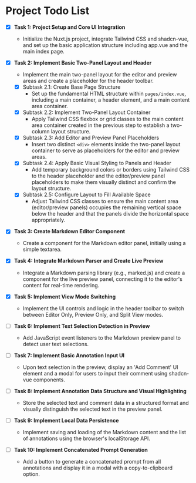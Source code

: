 # Project Todo List

- [x] **Task 1: Project Setup and Core UI Integration**
  - Initialize the Nuxt.js project, integrate Tailwind CSS and shadcn-vue, and set up the basic application structure including app.vue and the main index page.

- [x] **Task 2: Implement Basic Two-Panel Layout and Header**
  - Implement the main two-panel layout for the editor and preview areas and create a placeholder for the header toolbar.
  - [x] Subtask 2.1: Create Base Page Structure
    - Set up the fundamental HTML structure within `pages/index.vue`, including a main container, a header element, and a main content area container.
  - [x] Subtask 2.2: Implement Two-Panel Layout Container
    - Apply Tailwind CSS flexbox or grid classes to the main content area container created in the previous step to establish a two-column layout structure.
  - [x] Subtask 2.3: Add Editor and Preview Panel Placeholders
    - Insert two distinct `<div>` elements inside the two-panel layout container to serve as placeholders for the editor and preview areas.
  - [x] Subtask 2.4: Apply Basic Visual Styling to Panels and Header
    - Add temporary background colors or borders using Tailwind CSS to the header placeholder and the editor/preview panel placeholders to make them visually distinct and confirm the layout structure.
  - [x] Subtask 2.5: Configure Layout to Fill Available Space
    - Adjust Tailwind CSS classes to ensure the main content area (editor/preview panels) occupies the remaining vertical space below the header and that the panels divide the horizontal space appropriately.

- [x] **Task 3: Create Markdown Editor Component**
  - Create a component for the Markdown editor panel, initially using a simple textarea.

- [x] **Task 4: Integrate Markdown Parser and Create Live Preview**
  - Integrate a Markdown parsing library (e.g., marked.js) and create a component for the live preview panel, connecting it to the editor's content for real-time rendering.

- [x] **Task 5: Implement View Mode Switching**
  - Implement the UI controls and logic in the header toolbar to switch between Editor Only, Preview Only, and Split View modes.

- [ ] **Task 6: Implement Text Selection Detection in Preview**
  - Add JavaScript event listeners to the Markdown preview panel to detect user text selections.

- [ ] **Task 7: Implement Basic Annotation Input UI**
  - Upon text selection in the preview, display an 'Add Comment' UI element and a modal for users to input their comment using shadcn-vue components.

- [ ] **Task 8: Implement Annotation Data Structure and Visual Highlighting**
  - Store the selected text and comment data in a structured format and visually distinguish the selected text in the preview panel.

- [ ] **Task 9: Implement Local Data Persistence**
  - Implement saving and loading of the Markdown content and the list of annotations using the browser's localStorage API.

- [ ] **Task 10: Implement Concatenated Prompt Generation**
  - Add a button to generate a concatenated prompt from all annotations and display it in a modal with a copy-to-clipboard option.
